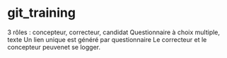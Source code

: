 ﻿# git_training

3 rôles : concepteur, correcteur, candidat
Questionnaire à choix multiple, texte
Un lien unique est généré par questionnaire
Le correcteur et le concepteur peuvenet se logger.
